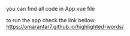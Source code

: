 you can find all code in App.vue file

to run the app check the link bellow:
https://omarantar7.github.io/highlighted-words/

